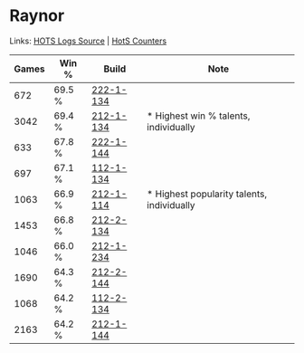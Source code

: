 # Raynor

Links: [HOTS Logs Source](https://www.hotslogs.com/Sitewide/HeroDetails?Hero=Raynor) | [HotS Counters](http://hotscounters.com/#/hero/Raynor)

Games  | Win %  | Build     | Note
-----  | -----  | -----     | ----
672    | 69.5 % | [222-1-134](http://www.heroesfire.com/hots/talent-calculator/raynor#kdhE) | 
3042   | 69.4 % | [212-1-134](http://www.heroesfire.com/hots/talent-calculator/raynor#kFGk) | * Highest win % talents, individually
633    | 67.8 % | [222-1-144](http://www.heroesfire.com/hots/talent-calculator/raynor#kdhO) | 
697    | 67.1 % | [112-1-134](http://www.heroesfire.com/hots/talent-calculator/raynor#gR7k) | 
1063   | 66.9 % | [212-1-114](http://www.heroesfire.com/hots/talent-calculator/raynor#kFGQ) | * Highest popularity talents, individually
1453   | 66.8 % | [212-2-134](http://www.heroesfire.com/hots/talent-calculator/raynor#kFWM) | 
1046   | 66.0 % | [212-1-234](http://www.heroesfire.com/hots/talent-calculator/raynor#kFII) | 
1690   | 64.3 % | [212-2-144](http://www.heroesfire.com/hots/talent-calculator/raynor#kFWW) | 
1068   | 64.2 % | [112-2-134](http://www.heroesfire.com/hots/talent-calculator/raynor#gRNM) | 
2163   | 64.2 % | [212-1-144](http://www.heroesfire.com/hots/talent-calculator/raynor#kFGu) | 
